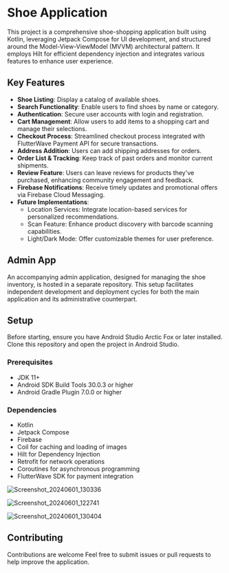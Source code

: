 # Shoe Application

This project is a comprehensive shoe-shopping application built using Kotlin, leveraging Jetpack Compose for UI development, and structured around the Model-View-ViewModel (MVVM) architectural pattern. It employs Hilt for efficient dependency injection and integrates various features to enhance user experience.

## Key Features

- **Shoe Listing**: Display a catalog of available shoes.
- **Search Functionality**: Enable users to find shoes by name or category.
- **Authentication**: Secure user accounts with login and registration.
- **Cart Management**: Allow users to add items to a shopping cart and manage their selections.
- **Checkout Process**: Streamlined checkout process integrated with FlutterWave Payment API for secure transactions.
- **Address Addition**: Users can add shipping addresses for orders.
- **Order List & Tracking**: Keep track of past orders and monitor current shipments.
- **Review Feature**: Users can leave reviews for products they've purchased, enhancing community engagement and feedback.
- **Firebase Notifications**: Receive timely updates and promotional offers via Firebase Cloud Messaging.
- **Future Implementations**:
    - Location Services: Integrate location-based services for personalized recommendations.
    - Scan Feature: Enhance product discovery with barcode scanning capabilities.
    - Light/Dark Mode: Offer customizable themes for user preference.

## Admin App

An accompanying admin application, designed for managing the shoe inventory, is hosted in a separate repository. This setup facilitates independent development and deployment cycles for both the main application and its administrative counterpart.

## Setup

Before starting, ensure you have Android Studio Arctic Fox or later installed. Clone this repository and open the project in Android Studio.

### Prerequisites

- JDK 11+
- Android SDK Build Tools 30.0.3 or higher
- Android Gradle Plugin 7.0.0 or higher

### Dependencies

- Kotlin
- Jetpack Compose
- Firebase
- Coil for caching and loading of images
- Hilt for Dependency Injection
- Retrofit for network operations
- Coroutines for asynchronous programming
- FlutterWave SDK for payment integration

![Screenshot_20240601_130336](https://github.com/techsultann/Shoe-Commerce-App/assets/61953705/b5a446e7-796e-4cf8-93ed-b21b9a2201da)

![Screenshot_20240601_122741](https://github.com/techsultann/Shoe-Commerce-App/assets/61953705/a714eff8-4405-4e13-bfdc-72f49a7e6101)

![Screenshot_20240601_130404](https://github.com/techsultann/Shoe-Commerce-App/assets/61953705/03fb6c66-e73c-4a2d-8ba2-e5388ae10cb5)


## Contributing

Contributions are welcome Feel free to submit issues or pull requests to help improve the application.

